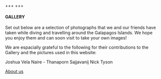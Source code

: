 +++
+++

#### GALLERY

Set out below are a selection of photographs that we and our friends have taken while diving and travelling around the Galapagos Islands.  We hope you enjoy them and can soon visit to take your own images!

We are espacially grateful to the following for their contributions to the Gallery and the pictures used in this website:

Joshua Vela
Naire - Thanaporn Sajjavanij
Nick Tyson


[About us](/about/introduction)